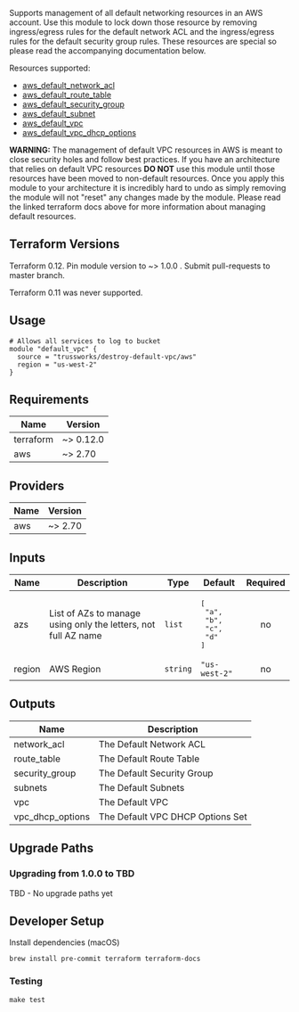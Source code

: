 Supports management of all default networking resources in an AWS account. Use this module to lock down those
resource by removing ingress/egress rules for the default network ACL and the ingress/egress rules for the default
security group rules. These resources are special so please read the accompanying documentation below.

Resources supported:

- [aws_default_network_acl](https://www.terraform.io/docs/providers/aws/r/default_network_acl.html)
- [aws_default_route_table](https://www.terraform.io/docs/providers/aws/r/default_route_table.html)
- [aws_default_security_group](https://www.terraform.io/docs/providers/aws/r/default_security_group.html)
- [aws_default_subnet](https://www.terraform.io/docs/providers/aws/r/default_subnet.html)
- [aws_default_vpc](https://www.terraform.io/docs/providers/aws/r/default_vpc.html)
- [aws_default_vpc_dhcp_options](https://www.terraform.io/docs/providers/aws/r/default_vpc_dhcp_options.html)

**WARNING:** The management of default VPC resources in AWS is meant to close security holes and follow best
practices. If you have an architecture that relies on default VPC resources **DO NOT** use this module until those
resources have been moved to non-default resources. Once you apply this module to your architecture it is
incredibly hard to undo as simply removing the module will not "reset" any changes made by the module. Please
read the linked terraform docs above for more information about managing default resources.

## Terraform Versions

Terraform 0.12. Pin module version to ~> 1.0.0 . Submit pull-requests to master branch.

Terraform 0.11 was never supported.

## Usage

```hcl
# Allows all services to log to bucket
module "default_vpc" {
  source = "trussworks/destroy-default-vpc/aws"
  region = "us-west-2"
}
```

<!-- BEGINNING OF PRE-COMMIT-TERRAFORM DOCS HOOK -->
## Requirements

| Name | Version |
|------|---------|
| terraform | ~> 0.12.0 |
| aws | ~> 2.70 |

## Providers

| Name | Version |
|------|---------|
| aws | ~> 2.70 |

## Inputs

| Name | Description | Type | Default | Required |
|------|-------------|------|---------|:--------:|
| azs | List of AZs to manage using only the letters, not full AZ name | `list` | <pre>[<br>  "a",<br>  "b",<br>  "c",<br>  "d"<br>]</pre> | no |
| region | AWS Region | `string` | `"us-west-2"` | no |

## Outputs

| Name | Description |
|------|-------------|
| network\_acl | The Default Network ACL |
| route\_table | The Default Route Table |
| security\_group | The Default Security Group |
| subnets | The Default Subnets |
| vpc | The Default VPC |
| vpc\_dhcp\_options | The Default VPC DHCP Options Set |

<!-- END OF PRE-COMMIT-TERRAFORM DOCS HOOK -->

## Upgrade Paths

### Upgrading from 1.0.0 to TBD

TBD - No upgrade paths yet

## Developer Setup

Install dependencies (macOS)

```shell
brew install pre-commit terraform terraform-docs
```

### Testing

```shell
make test
```
